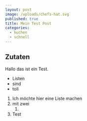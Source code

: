 ```yaml
---
layout: post
image: /uploads/chefs-hat.svg
published: true
title: Mein Test Post
categories:
  - kuchen
  - schnell
---
```

## Zutaten

Hallo das ist ein Test.

* Listen
* sind&nbsp;
* toll

1. Ich möchte hier eine Liste machen
2. mit zwei
   1. &nbsp;
3. Test
